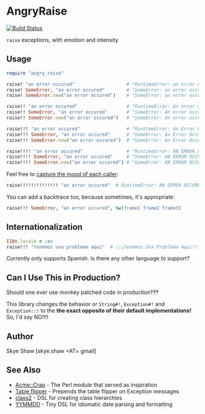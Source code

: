# AngryRaise

[![Build Status](https://travis-ci.org/sshaw/angry_raise.svg?branch=master)](https://travis-ci.org/sshaw/angry_raise)

`raise` exceptions, with emotion and intensity

## Usage

```rb
require "angry_raise"

raise! "an error occured"                   # "RuntimeError: an error occured!"
raise! SomeError, "an error occured"        # "SomeError: an error occured!"
raise! SomeError.new("an error occured")    # "SomeError: an error occured!"

raise!! "an error occured"                  # "RuntimeError: An error occured!!"
raise!! SomeError, "an error occured"       # "SomeError: An error occured!!"
raise!! SomeError.new("an error occured")   # "SomeError: An error occured!!"

raise!!! "an error occured"                 # "RuntimeError: An Error Occured!!!"
raise!!! SomeError, "an error occured"      # "SomeError: An Error Occured!!!"
raise!!! SomeError.new("an error occured")  # "SomeError: An Error Occured!!!"

raise!!!! "an error occured"                # "RuntimeError: AN ERROR OCCURED!!!!"
raise!!!! SomeError, "an error occured"     # "SomeError: AN ERROR OCCURED!!!!"
raise!!!! SomeError.new("an error occured") # "SomeError: AN ERROR OCCURED!!!!"
```

Feel free to [capture the mood of each caller](https://www.youtube.com/watch?v=unz1CGoFVMU):

```rb
raise!!!!!!!!!!!!!! "an error occured"  # RuntimeError: AN ERROR OCCURED!!!!!!!!!!!!!!
```

You can add a backtrace too, because sometimes, it's appropriate:

```rb
raise!!! SomeError, "an error occured", %w[frame1 frame2 frame3]
```

## Internationalization

```rb
I18n.locale = :es
raise!!! "tenemos una problema aqui"  # ¡¡¡Tenemos Una Problema Aqui!!!
```

Currently only supports Spanish. Is there any other language *to* support?

## Can I Use This in Production?

Should one ever use monkey patched code in production‽‽‽

This library changes the behavior or `String#!`, `Exception#!` and `Exception::!` to
the **the exact opposite of their default implementations!** So, I'd say NO!!!!

## Author

Skye Shaw [skye.shaw =AT= gmail]

## See Also

* [Acme::Crap](https://metacpan.org/pod/Acme::Crap) - The Perl module that served as inspiration
* [Table flipper](https://github.com/iridakos/table_flipper) - Prepends the table flipper on Exception messages
* [class2](https://github.com/sshaw/class2) - DSL for creating class hierarchies
* [YYMMDD](https://github.com/sshaw/yymmdd) - Tiny DSL for idiomatic date parsing and formatting
